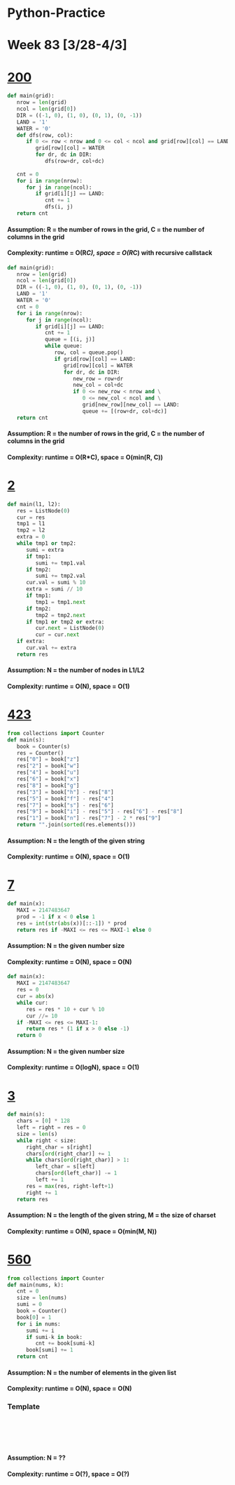 # Python-Practice

# Week 83 [3/28-4/3]

# [200](https://leetcode.com/problems/number-of-islands/)
```python
def main(grid):
   nrow = len(grid)
   ncol = len(grid[0])
   DIR = ((-1, 0), (1, 0), (0, 1), (0, -1))
   LAND = '1'
   WATER = '0'
   def dfs(row, col):
      if 0 <= row < nrow and 0 <= col < ncol and grid[row][col] == LAND:
         grid[row][col] = WATER
         for dr, dc in DIR:
            dfs(row+dr, col+dc)
   
   cnt = 0
   for i in range(nrow):
      for j in range(ncol):
         if grid[i][j] == LAND:
            cnt += 1
            dfs(i, j)
   return cnt
```
#### Assumption: R = the number of rows in the grid, C = the number of columns in the grid
#### Complexity: runtime = O(R*C), space = O(R*C) with recursive callstack
```python
def main(grid):
   nrow = len(grid)
   ncol = len(grid[0])
   DIR = ((-1, 0), (1, 0), (0, 1), (0, -1))
   LAND = '1'
   WATER = '0'
   cnt = 0
   for i in range(nrow):
      for j in range(ncol):
         if grid[i][j] == LAND:
            cnt += 1
            queue = [(i, j)]
            while queue:
               row, col = queue.pop()
               if grid[row][col] == LAND:
                  grid[row][col] = WATER
                  for dr, dc in DIR:
                     new_row = row+dr
                     new_col = col+dc
                     if 0 <= new_row < nrow and \
                        0 <= new_col < ncol and \
                        grid[new_row][new_col] == LAND:
                        queue += [(row+dr, col+dc)]
   return cnt               
```
#### Assumption: R = the number of rows in the grid, C = the number of columns in the grid
#### Complexity: runtime = O(R*C), space = O(min(R, C))

# [2](https://leetcode.com/problems/add-two-numbers/)
```python
def main(l1, l2):
   res = ListNode(0)
   cur = res
   tmp1 = l1
   tmp2 = l2
   extra = 0
   while tmp1 or tmp2:
      sumi = extra
      if tmp1:
         sumi += tmp1.val
      if tmp2:
         sumi += tmp2.val
      cur.val = sumi % 10
      extra = sumi // 10
      if tmp1:
         tmp1 = tmp1.next
      if tmp2:
         tmp2 = tmp2.next
      if tmp1 or tmp2 or extra:
         cur.next = ListNode(0)
         cur = cur.next
   if extra:
      cur.val += extra
   return res
```
#### Assumption: N = the number of nodes in L1/L2
#### Complexity: runtime = O(N), space = O(1)

# [423](https://leetcode.com/problems/reconstruct-original-digits-from-english/)
```python
from collections import Counter
def main(s):
   book = Counter(s)
   res = Counter()
   res["0"] = book["z"]
   res["2"] = book["w"]
   res["4"] = book["u"]
   res["6"] = book["x"]
   res["8"] = book["g"]
   res["3"] = book["h"] - res["8"]
   res["5"] = book["f"] - res["4"]
   res["7"] = book["s"] - res["6"]
   res["9"] = book["i"] - res["5"] - res["6"] - res["8"]
   res["1"] = book["n"] - res["7"] - 2 * res["9"]
   return "".join(sorted(res.elements()))
```
#### Assumption: N = the length of the given string
#### Complexity: runtime = O(N), space = O(1)

# [7](https://leetcode.com/problems/reverse-integer/)
```python
def main(x):
   MAXI = 2147483647
   prod = -1 if x < 0 else 1
   res = int(str(abs(x))[::-1]) * prod
   return res if -MAXI <= res <= MAXI-1 else 0
```
#### Assumption: N = the given number size
#### Complexity: runtime = O(N), space = O(N)
```python
def main(x):
   MAXI = 2147483647
   res = 0
   cur = abs(x)
   while cur:
      res = res * 10 + cur % 10
      cur //= 10
   if -MAXI <= res <= MAXI-1:
      return res * (1 if x > 0 else -1)
   return 0
```
#### Assumption: N = the given number size
#### Complexity: runtime = O(logN), space = O(1)

# [3](https://leetcode.com/problems/longest-substring-without-repeating-characters/)
```python
def main(s):
   chars = [0] * 128
   left = right = res = 0
   size = len(s)
   while right < size:
      right_char = s[right]
      chars[ord(right_char)] += 1
      while chars[ord(right_char)] > 1:
         left_char = s[left]
         chars[ord(left_char)] -= 1
         left += 1
      res = max(res, right-left+1)
      right += 1
   return res
```
#### Assumption: N = the length of the given string, M = the size of charset
#### Complexity: runtime = O(N), space = O(min(M, N))

# [560](https://leetcode.com/problems/subarray-sum-equals-k/)
```python
from collections import Counter
def main(nums, k):
   cnt = 0
   size = len(nums)
   sumi = 0
   book = Counter()
   book[0] = 1
   for i in nums:
      sumi += i
      if sumi-k in book:
         cnt += book[sumi-k]
      book[sumi] += 1
   return cnt
```
#### Assumption: N = the number of elements in the given list
#### Complexity: runtime = O(N), space = O(N)

### Template
# []()
```sql
```

# []()
```python
```
#### Assumption: N = ??
#### Complexity: runtime = O(?), space = O(?)
